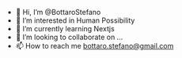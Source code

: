 - 👋 Hi, I’m @BottaroStefano
- 👀 I’m interested in Human Possibility
- 🌱 I’m currently learning Nextjs
- 💞️ I’m looking to collaborate on ...
- 📫 How to reach me bottaro.stefano@gmail.com

<!---
BottaroStefano/BottaroStefano is a ✨ special ✨ repository because its `README.md` (this file) appears on your GitHub profile.
You can click the Preview link to take a look at your changes.
--->

